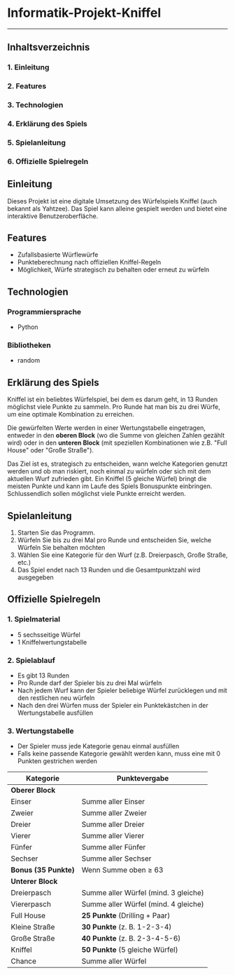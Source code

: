 # Informatik-Projekt-Kniffel

***

## Inhaltsverzeichnis
### 1. Einleitung
### 2. Features
### 3. Technologien
### 4. Erklärung des Spiels
### 5. Spielanleitung
### 6. Offizielle Spielregeln


## Einleitung
Dieses Projekt ist eine digitale Umsetzung des Würfelspiels Kniffel (auch bekannt als Yahtzee). 
Das Spiel kann alleine gespielt werden und bietet eine interaktive Benutzeroberfläche.


## Features
- Zufallsbasierte Würflewürfe
- Punkteberechnung nach offiziellen Kniffel-Regeln
- Möglichkeit, Würfe strategisch zu behalten oder erneut zu würfeln


## Technologien

### Programmiersprache
- Python

### Bibliotheken
- random


## Erklärung des Spiels
Kniffel ist ein beliebtes Würfelspiel, bei dem es darum geht, in 13 Runden möglichst viele Punkte zu sammeln.
Pro Runde hat man bis zu drei Würfe, um eine optimale Kombination zu erreichen.

Die gewürfelten Werte werden in einer Wertungstabelle eingetragen, entweder in den **oberen Block** (wo die Summe von gleichen Zahlen gezählt wird)
oder in den **unteren Block** (mit speziellen Kombinationen wie z.B. "Full House" oder "Große Straße").

Das Ziel ist es, strategisch zu entscheiden, wann welche Kategorien genutzt werden und ob man riskiert, noch einmal zu würfeln oder sich mit dem aktuellen Wurf zufrieden gibt.
Ein Kniffel (5 gleiche Würfel) bringt die meisten Punkte und kann im Laufe des Spiels Bonuspunkte einbringen.
Schlussendlich sollen möglichst viele Punkte erreicht werden.



## Spielanleitung
1. Starten Sie das Programm.
2. Würfeln Sie bis zu drei Mal pro Runde und entscheiden Sie, welche Würfeln Sie behalten möchten
3. Wählen Sie eine Kategorie für den Wurf (z.B. Dreierpasch, Große Straße, etc.)
4. Das Spiel endet nach 13 Runden und die Gesamtpunktzahl wird ausgegeben


## Offizielle Spielregeln

### 1. Spielmaterial
- 5 sechsseitige Würfel
- 1 Kniffelwertungstabelle

### 2. Spielablauf
- Es gibt 13 Runden
- Pro Runde darf der Spieler bis zu drei Mal würfeln
- Nach jedem Wurf kann der Spieler beliebige Würfel zurücklegen und mit den restlichen neu würfeln
- Nach den drei Würfen muss der Spieler ein Punktekästchen in der Wertungstabelle ausfüllen

### 3. Wertungstabelle 
- Der Spieler muss jede Kategorie genau einmal ausfüllen
- Falls keine passende Kategorie gewählt werden kann, muss eine mit 0 Punkten gestrichen werden

| Kategorie           | Punktevergabe |
|---------------------|--------------|
| **Oberer Block**    |              |
| Einser             | Summe aller Einser |
| Zweier             | Summe aller Zweier |
| Dreier             | Summe aller Dreier |
| Vierer             | Summe aller Vierer |
| Fünfer             | Summe aller Fünfer |
| Sechser            | Summe aller Sechser |
| **Bonus (35 Punkte)** | Wenn Summe oben ≥ 63 |
| **Unterer Block**  |              |
| Dreierpasch       | Summe aller Würfel (mind. 3 gleiche) |
| Viererpasch       | Summe aller Würfel (mind. 4 gleiche) |
| Full House        | **25 Punkte** (Drilling + Paar) |
| Kleine Straße     | **30 Punkte** (z. B. 1-2-3-4) |
| Große Straße      | **40 Punkte** (z. B. 2-3-4-5-6) |
| Kniffel           | **50 Punkte** (5 gleiche Würfel) |
| Chance           | Summe aller Würfel |
